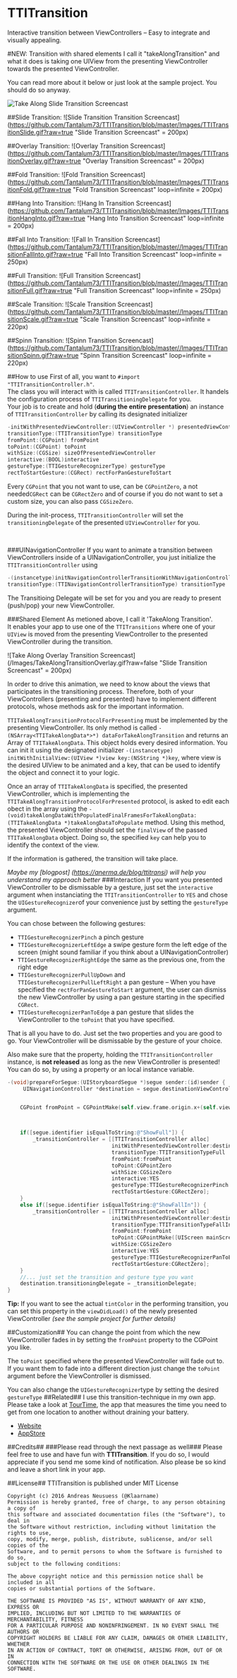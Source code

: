 TTITransition
=============

Interactive transition between ViewControllers – Easy to integrate and visually appealing.

#NEW: Transition with shared elements
I call it "takeAlongTransition" and what it does is taking one UIView from the presenting ViewController towards the presented ViewController.

You can read more about it below or just look at the sample project. You should do so anyway.

![Take Along Slide Transition Screencast](https://github.com/Tantalum73/TTITransition/blob/master/Images/TakeAlongTransitionSlide.gif?raw=true)


##Slide Transition:
![Slide Transition Transition Screencast](https://github.com/Tantalum73/TTITransition/blob/master/Images/TTITransitionSlide.gif?raw=true "Slide Transition Screencast" = 200px)

##Overlay Transition:
![Overlay Transition Screencast](https://github.com/Tantalum73/TTITransition/blob/master/Images/TTITransitionOverlay.gif?raw=true "Overlay Transition Screencast"  = 200px)


##Fold Transition:
![Fold Transition Screencast](https://github.com/Tantalum73/TTITransition/blob/master/Images/TTITransitionFold.gif?raw=true "Fold Transition Screencast" loop=infinite  = 200px)

##Hang Into Transition:
![Hang In Transition Screencast](https://github.com/Tantalum73/TTITransition/blob/master/Images/TTITransitionHangInto.gif?raw=true "Hang Into Transition Screencast" loop=infinite  = 200px)

##Fall Into Transition:
![Fall In Transition Screencast](https://github.com/Tantalum73/TTITransition/blob/master//Images/TTITransitionFallInto.gif?raw=true "Fall Into Transition Screencast" loop=infinite  = 250px)

##Full Transition:
![Full Transition Screencast](https://github.com/Tantalum73/TTITransition/blob/master//Images/TTITransitionFull.gif?raw=true "Full Transition Screencast" loop=infinite  = 250px)

##Scale Transition:
![Scale Transition Screencast](https://github.com/Tantalum73/TTITransition/blob/master//Images/TTITransitionScale.gif?raw=true "Scale Transition Screencast" loop=infinite  = 220px)

##Spinn Transition:
![Spinn Transition Screencast](https://github.com/Tantalum73/TTITransition/blob/master//Images/TTITransitionSpinn.gif?raw=true "Spinn Transition Screencast" loop=infinite  = 220px)




##How to use
First of all, you want to ```#import "TTITransitionController.h"```.<br>
The class you will interact with is called ```TTITransitionController```.
It handels the configuration process of ```TTITransitioningDelegate``` for you.
<br>Your job is to create and hold (**during the entire presentation**) an instance of ```TTITransitionController``` by calling its designated initializer<br>

```Objective-C
-initWithPresentedViewController:(UIViewController *) presentedViewController
transitionType:(TTITransitionType) transitionType
fromPoint:(CGPoint) fromPoint
toPoint:(CGPoint) toPoint
withSize:(CGSize) sizeOfPresentedViewController
interactive:(BOOL)interactive
gestureType:(TTIGestureRecognizerType) gestureType
rectToStartGesture:(CGRect) rectForPanGestureToStart
```


Every ```CGPoint``` that you not want to use, can be ```CGPointZero```, a not needed```CGRect``` can be ```CGRectZero``` and of course if you do not want to set a custom size, you can also pass ```CGSizeZero```.

During the init-process, ```TTITransitionController``` will set the ```transitioningDelegate``` of the presented ```UIViewController``` for you.

<br>

###UINavigationController
If you want to animate a transition between ViewControllers inside of a UINavigationController, you just initialize the ```TTITransitionController``` using

```Objective-C
-(instancetype)initNavigationControllerTransitionWithNavigationController:(UINavigationController*) navigationController
transitionType:(TTINavigationControllerTransitionType) transitionType
```
The Transitioing Delegate will be set for you and you are ready to present (push/pop) your new ViewController.


###Shared Element
As metioned above, I call it 'TakeAlong Transition'.<br>
It enables your app to use one of the ```TTITransitions``` where one of your ```UIView``` is moved from the presenting ViewController to the presented ViewController during the transition.

![Take Along Overlay Transition Screencast](/Images/TakeAlongTransitionOverlay.gif?raw=false "Slide Transition Screencast" = 200px)

In order to drive this animation, we need to know about the views that participates in the transitioning process.
Therefore, both of your ViewControllers (presenting and presented) have to implement different protocols, whose methods ask for the important information.

```TTITakeAlongTransitionProtocolForPresenting``` must be implemented by the presenting ViewController. Its only method is called ```-(NSArray<TTITakeAlongData*>*) dataForTakeAlongTransition``` and returns an Array of ```TTITakeAlongData```.
This object holds every desired information. You can init it using the designated initializer ```-(instancetype) initWithInitialView:(UIView *)view key:(NSString *)key```, where view is the desired UIView to be animated and a key, that can be used to identify the object and connect it to your logic.

Once an array of ```TTITakeAlongData``` is specified, the presented ViewController, which is implementing the ```TTITakeAlongTransitionProtocolForPresented``` protocol, is asked to edit each obect in the array using the ```-(void)takeAlongDataWithPopulatedFinalFramesForTakeAlongData:(TTITakeAlongData *)takeAlongDataToPopulate``` method.
Using this method, the presented ViewController should set the ```finalView``` of the passed ```TTITakeAlongData``` object.
Doing so, the specified ```key``` can help you to identify the context of the view.

If the information is gathered, the transition will take place.

*Maybe my [blogpost] (https://anerma.de/blog/ttitransi) will help you understand my approach better*
###Interaction
If you want you presented ViewController to be dismissable by a gesture, just set the ```interactive``` argument when instanciating the ```TTITransitionController``` to ```YES``` and chose the ```UIGestureRecognizer```of your convenience just by setting the ```gestureType``` argument.

You can chose between the following gestures:
* ```TTIGestureRecognizerPinch``` a pinch gesture
* ```TTIGestureRecognizerLeftEdge``` a swipe gesture form the left edge of the screen (might sound familiar if you think about a UINavigationController)
* ```TTIGestureRecognizerRightEdge``` the same as the previous one, from the right edge
* ```TTIGestureRecognizerPullUpDown``` and ```TTIGestureRecognizerPullLeftRight``` a pan gesture – When you have specified the ```rectForPanGestureToStart``` argument, the user can dismiss the new ViewController by using a pan gesture starting in the specified ```CGRect```.
* ```TTIGestureRecognizerPanToEdge``` a pan gesture that slides the ViewController to the ```toPoint``` that you have specified.

That is all you have to do. Just set the two properties and you are good to go. Your ViewController will be dismissable by the gesture of your choice.

Also make sure that the property, holding the ```TTITransitionController``` instance, is **not released** as long as the new ViewController is presented!
You can do so, by using a property or an local instance variable.


```Objective-C
-(void)prepareForSegue:(UIStoryboardSegue *)segue sender:(id)sender {
     UINavigationController *destination = segue.destinationViewController;


    CGPoint fromPoint = CGPointMake(self.view.frame.origin.x+(self.view.frame.size.width/2), self.view.frame.origin.y+(self.view.frame.size.height/2));



    if([segue.identifier isEqualToString:@"ShowFull"]) {
        _transitionController = [[TTITransitionController alloc]
                                 initWithPresentedViewController:destination
                                 transitionType:TTITransitionTypeFull
                                 fromPoint:fromPoint
                                 toPoint:CGPointZero
                                 withSize:CGSizeZero
                                 interactive:YES
                                 gestureType:TTIGestureRecognizerPinch
                                 rectToStartGesture:CGRectZero];
    }
    else if([segue.identifier isEqualToString:@"ShowFallIn"]) {
        _transitionController = [[TTITransitionController alloc]
                                 initWithPresentedViewController:destination
                                 transitionType:TTITransitionTypeFallIn
                                 fromPoint:fromPoint
                                 toPoint:CGPointMake([UIScreen mainScreen].bounds.size.width/2.0, 0)
                                 withSize:CGSizeZero
                                 interactive:YES
                                 gestureType:TTIGestureRecognizerPanToEdge
                                 rectToStartGesture:CGRectZero];
    }   
    //... just set the transition and gesture type you want
    destination.transitioningDelegate = _transitionDelegate;
}

```

**Tip:**
If you want to see the actual ```tintColor``` in the performing transition, you can set this property in the ```viewDidLoad()``` of the newly presented ViewController *(see the sample project for further details)*

##Customization##
You can change the point from which the new ViewController fades in by setting the `fromPoint` property to the CGPoint you like.

The ```toPoint``` specified where the presented ViewController will fade out to.
If you want them to fade into a different direction just change the `toPoint` argument before the ViewController is dismissed.

You can also change the ```UIGestureRecognizer```type by setting the desired ```gestureType```
##Related##
I use this transition-technique in my own app.
Please take a look at [TourTime](https://anerma.de/TourTime/), the app that measures the time you need to get from one location to another without draining your battery.
- [Website](https://anerma.de/TourTime/)
- [AppStore](https://itunes.apple.com/app/id848979893)

##Credits##
###Please read through the next passage as well###
Please feel free to use and have fun with **TTITransition**. If you do so, I would appreciate if you send me some kind of notification.
Also please be so kind and leave a short link in your app.

##License##
TTITransition is published under MIT License

    Copyright (c) 2016 Andreas Neusuess (@Klaarname)
    Permission is hereby granted, free of charge, to any person obtaining a copy of
    this software and associated documentation files (the "Software"), to deal in
    the Software without restriction, including without limitation the rights to use,
    copy, modify, merge, publish, distribute, sublicense, and/or sell copies of the
    Software, and to permit persons to whom the Software is furnished to do so,
    subject to the following conditions:

    The above copyright notice and this permission notice shall be included in all
    copies or substantial portions of the Software.

    THE SOFTWARE IS PROVIDED "AS IS", WITHOUT WARRANTY OF ANY KIND, EXPRESS OR
    IMPLIED, INCLUDING BUT NOT LIMITED TO THE WARRANTIES OF MERCHANTABILITY, FITNESS
    FOR A PARTICULAR PURPOSE AND NONINFRINGEMENT. IN NO EVENT SHALL THE AUTHORS OR
    COPYRIGHT HOLDERS BE LIABLE FOR ANY CLAIM, DAMAGES OR OTHER LIABILITY, WHETHER
    IN AN ACTION OF CONTRACT, TORT OR OTHERWISE, ARISING FROM, OUT OF OR IN
    CONNECTION WITH THE SOFTWARE OR THE USE OR OTHER DEALINGS IN THE SOFTWARE.
